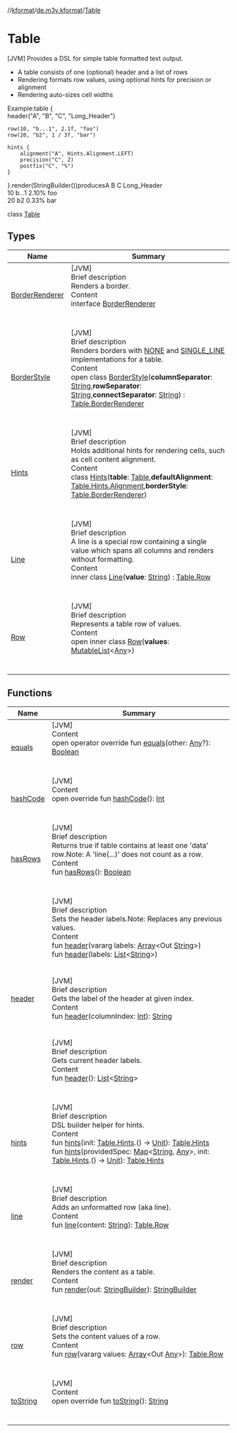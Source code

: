 //[kformat](../../index.md)/[de.m3y.kformat](../index.md)/[Table](index.md)



# Table  
 [JVM] Provides a DSL for simple table formatted text output.<ul><li>A table consists of one (optional) header and a list of rows</li><li>Rendering formats row values, using optional hints for precision or alignment</li><li>Rendering auto-sizes cell widths</li></ul>Example:table {  
    header("A", "B", "C", "Long_Header")  
  
    row(10, "b...1", 2.1f, "foo")  
    row(20, "b2", 1 / 3f, "bar")  
  
    hints {  
        alignment("A", Hints.Alignment.LEFT)  
        precision("C", 2)  
        postfix("C", "%")  
    }  
}.render(StringBuilder())producesA      B     C Long_Header  
10 b...1 2.10%         foo  
20    b2 0.33%         bar  
  
class [Table](index.md)   


## Types  
  
|  Name|  Summary| 
|---|---|
| [BorderRenderer](-border-renderer/index.md)| [JVM]  <br>Brief description  <br>Renders a border.  <br>Content  <br>interface [BorderRenderer](-border-renderer/index.md)  <br><br><br>
| [BorderStyle](-border-style/index.md)| [JVM]  <br>Brief description  <br>Renders borders with [NONE](-border-style/-companion/index.md#de.m3y.kformat/Table.BorderStyle.Companion/NONE/#/PointingToDeclaration/) and [SINGLE_LINE](-border-style/-companion/index.md#de.m3y.kformat/Table.BorderStyle.Companion/SINGLE_LINE/#/PointingToDeclaration/) implementations for a table.  <br>Content  <br>open class [BorderStyle](-border-style/index.md)(**columnSeparator**: [String](https://kotlinlang.org/api/latest/jvm/stdlib/kotlin/-string/index.html),**rowSeparator**: [String](https://kotlinlang.org/api/latest/jvm/stdlib/kotlin/-string/index.html),**connectSeparator**: [String](https://kotlinlang.org/api/latest/jvm/stdlib/kotlin/-string/index.html)) : [Table.BorderRenderer](-border-renderer/index.md)  <br><br><br>
| [Hints](-hints/index.md)| [JVM]  <br>Brief description  <br>Holds additional hints for rendering cells, such as cell content alignment.  <br>Content  <br>class [Hints](-hints/index.md)(**table**: [Table](index.md),**defaultAlignment**: [Table.Hints.Alignment](-hints/-alignment/index.md),**borderStyle**: [Table.BorderRenderer](-border-renderer/index.md))  <br><br><br>
| [Line](-line/index.md)| [JVM]  <br>Brief description  <br>A line is a special row containing a single value which spans all columns and renders without formatting.  <br>Content  <br>inner class [Line](-line/index.md)(**value**: [String](https://kotlinlang.org/api/latest/jvm/stdlib/kotlin/-string/index.html)) : [Table.Row](-row/index.md)  <br><br><br>
| [Row](-row/index.md)| [JVM]  <br>Brief description  <br>Represents a table row of values.  <br>Content  <br>open inner class [Row](-row/index.md)(**values**: [MutableList](https://kotlinlang.org/api/latest/jvm/stdlib/kotlin.collections/-mutable-list/index.html)<[Any](https://kotlinlang.org/api/latest/jvm/stdlib/kotlin/-any/index.html)>)  <br><br><br>


## Functions  
  
|  Name|  Summary| 
|---|---|
| [equals](https://kotlinlang.org/api/latest/jvm/stdlib/kotlin/-any/equals.html)| [JVM]  <br>Content  <br>open operator override fun [equals](https://kotlinlang.org/api/latest/jvm/stdlib/kotlin/-any/equals.html)(other: [Any](https://kotlinlang.org/api/latest/jvm/stdlib/kotlin/-any/index.html)?): [Boolean](https://kotlinlang.org/api/latest/jvm/stdlib/kotlin/-boolean/index.html)  <br><br><br>
| [hashCode](https://kotlinlang.org/api/latest/jvm/stdlib/kotlin/-any/hash-code.html)| [JVM]  <br>Content  <br>open override fun [hashCode](https://kotlinlang.org/api/latest/jvm/stdlib/kotlin/-any/hash-code.html)(): [Int](https://kotlinlang.org/api/latest/jvm/stdlib/kotlin/-int/index.html)  <br><br><br>
| [hasRows](has-rows.md)| [JVM]  <br>Brief description  <br>Returns true if table contains at least one 'data' row.Note: A 'line(...)' does not count as a row.  <br>Content  <br>fun [hasRows](has-rows.md)(): [Boolean](https://kotlinlang.org/api/latest/jvm/stdlib/kotlin/-boolean/index.html)  <br><br><br>
| [header](header.md)| [JVM]  <br>Brief description  <br>Sets the header labels.Note: Replaces any previous values.  <br>Content  <br>fun [header](header.md)(vararg labels: [Array](https://kotlinlang.org/api/latest/jvm/stdlib/kotlin/-array/index.html)<Out [String](https://kotlinlang.org/api/latest/jvm/stdlib/kotlin/-string/index.html)>)  <br>fun [header](header.md)(labels: [List](https://kotlinlang.org/api/latest/jvm/stdlib/kotlin.collections/-list/index.html)<[String](https://kotlinlang.org/api/latest/jvm/stdlib/kotlin/-string/index.html)>)  <br><br><br>[JVM]  <br>Brief description  <br>Gets the label of the header at given index.  <br>Content  <br>fun [header](header.md)(columnIndex: [Int](https://kotlinlang.org/api/latest/jvm/stdlib/kotlin/-int/index.html)): [String](https://kotlinlang.org/api/latest/jvm/stdlib/kotlin/-string/index.html)  <br><br><br>[JVM]  <br>Brief description  <br>Gets current header labels.  <br>Content  <br>fun [header](header.md)(): [List](https://kotlinlang.org/api/latest/jvm/stdlib/kotlin.collections/-list/index.html)<[String](https://kotlinlang.org/api/latest/jvm/stdlib/kotlin/-string/index.html)>  <br><br><br>
| [hints](hints.md)| [JVM]  <br>Brief description  <br>DSL builder helper for hints.  <br>Content  <br>fun [hints](hints.md)(init: [Table.Hints](-hints/index.md).() -> [Unit](https://kotlinlang.org/api/latest/jvm/stdlib/kotlin/-unit/index.html)): [Table.Hints](-hints/index.md)  <br>fun [hints](hints.md)(providedSpec: [Map](https://kotlinlang.org/api/latest/jvm/stdlib/kotlin.collections/-map/index.html)<[String](https://kotlinlang.org/api/latest/jvm/stdlib/kotlin/-string/index.html), [Any](https://kotlinlang.org/api/latest/jvm/stdlib/kotlin/-any/index.html)>, init: [Table.Hints](-hints/index.md).() -> [Unit](https://kotlinlang.org/api/latest/jvm/stdlib/kotlin/-unit/index.html)): [Table.Hints](-hints/index.md)  <br><br><br>
| [line](line.md)| [JVM]  <br>Brief description  <br>Adds an unformatted row (aka line).  <br>Content  <br>fun [line](line.md)(content: [String](https://kotlinlang.org/api/latest/jvm/stdlib/kotlin/-string/index.html)): [Table.Row](-row/index.md)  <br><br><br>
| [render](render.md)| [JVM]  <br>Brief description  <br>Renders the content as a table.  <br>Content  <br>fun [render](render.md)(out: [StringBuilder](https://docs.oracle.com/javase/8/docs/api/java/lang/StringBuilder.html)): [StringBuilder](https://docs.oracle.com/javase/8/docs/api/java/lang/StringBuilder.html)  <br><br><br>
| [row](row.md)| [JVM]  <br>Brief description  <br>Sets the content values of a row.  <br>Content  <br>fun [row](row.md)(vararg values: [Array](https://kotlinlang.org/api/latest/jvm/stdlib/kotlin/-array/index.html)<Out [Any](https://kotlinlang.org/api/latest/jvm/stdlib/kotlin/-any/index.html)>): [Table.Row](-row/index.md)  <br><br><br>
| [toString](https://kotlinlang.org/api/latest/jvm/stdlib/kotlin/-any/to-string.html)| [JVM]  <br>Content  <br>open override fun [toString](https://kotlinlang.org/api/latest/jvm/stdlib/kotlin/-any/to-string.html)(): [String](https://kotlinlang.org/api/latest/jvm/stdlib/kotlin/-string/index.html)  <br><br><br>

